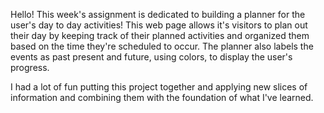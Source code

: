 Hello!
This week's assignment is dedicated to building a planner for the user's day to day activities! 
This web page allows it's visitors to plan out their day by keeping track of their planned activities and organized them based on 
the time they're scheduled to occur. The planner also labels the events as past present and future, using colors, to display the user's 
progress.

I had a lot of fun putting this project together and applying new slices of information and combining them with the foundation 
of what I've learned.
